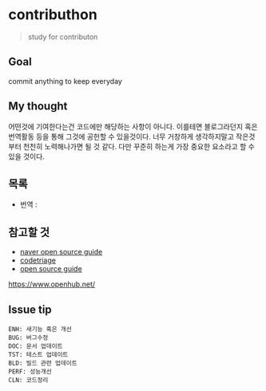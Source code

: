 # contributhon

> study for contributon

## Goal

commit anything to keep everyday

## My thought

어떤것에 기여한다는건 코드에만 해당하는 사항이 아니다. 이를테면 블로그라던지 혹은 번역활동 등을 통해 그것에 공헌할 수 있을것이다. 너무 거창하게 생각하지말고 작은것부터 천천히 노력해나가면 될 것 같다. 다만 꾸준히 하는게 가장 중요한 요소라고 할 수 있을 것이다.

## 목록 
- 번역 :


## 참고할 것 
- [naver open source guide](https://naver.github.io/OpenSourceGuide/book/)
- [codetriage](https://www.codetriage.com/)
- [open source guide](https://opensource.guide/legal/)

https://www.openhub.net/

## Issue tip
```
ENH: 새기능 혹은 개선
BUG: 버그수정
DOC: 문서 업데이트
TST: 테스트 업데이트
BLD: 빌드 관련 업데이트
PERF: 성능개선
CLN: 코드정리
```
